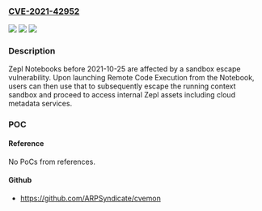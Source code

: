### [CVE-2021-42952](https://cve.mitre.org/cgi-bin/cvename.cgi?name=CVE-2021-42952)
![](https://img.shields.io/static/v1?label=Product&message=n%2Fa&color=blue)
![](https://img.shields.io/static/v1?label=Version&message=n%2Fa&color=blue)
![](https://img.shields.io/static/v1?label=Vulnerability&message=n%2Fa&color=brighgreen)

### Description

Zepl Notebooks before 2021-10-25 are affected by a sandbox escape vulnerability. Upon launching Remote Code Execution from the Notebook, users can then use that to subsequently escape the running context sandbox and proceed to access internal Zepl assets including cloud metadata services.

### POC

#### Reference
No PoCs from references.

#### Github
- https://github.com/ARPSyndicate/cvemon

